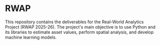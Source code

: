 # RWAP
This repository contains the deliverables for the Real-World Analytics Project (RWAP 2025-26). The project's main objective is to use Python and its libraries to estimate asset values, perform spatial analysis, and develop machine learning models.
